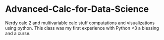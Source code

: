 # Advanced-Calc-for-Data-Science
Nerdy calc 2 and multivariable calc stuff computations and visualizations using python.
This class was my first experience with Python <3 a blessing and a curse.
